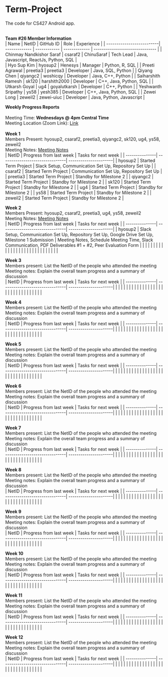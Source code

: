 # Term-Project
The code for CS427 Android app. 
<br/>
<br/>

<b>Team #26 Member Information</b>
<br/>
| Name                      | NetID         | GitHub ID    | Role          | Experience                      |
| --------------------------| ------------- | ------------ | ------------- | ------------------------------- |
|  Chinmay Nandkishor Saraf | csaraf2       | ChinuSaraf   | Tech Lead     | Java, Javascript, ReactJs, Python, SQL      |            
|    Hyo Sup Kim            | hyosup2       | Henesys      | Manager       | Python, R, SQL                  |
|    Preeti Agrawal         | preetia3      | preetia3     | Developer     | Java, SQL, Python               |
|    Qiyang Chen            | qiyangc2      | woshicqy     | Developer     | Java, C++, Python               |
|    Saiharshith Ramesh     | sk120         | harshith2000 | Developer     | C++, Java, Python, SQL          |
|    Utkarsh Goyal          | ug4           | goyalutkarsh | Developer     | C++, Python                     |
|    Yeshwanth Sripathy     | ys58          | yesh385      | Developer     | C++, Java, Python, SQL          |
|    Zewei Long             | zeweil2       | zewei-uiuc   | Developer     | Java, Python, Javascript        |
<br/>


<b>Weekly Progress Reports</b>
</br> 
</br>
Meeting Time: <b>Wednesdays @ 4pm Central Time</b>
</br> 
Meeting Location (Zoom Link): [Link](https://illinois.zoom.us/j/81996515998?pwd=RmtJK0svaXp4allsMyszdkNtZW9BZz09)
</br> 
</br>
<b>Week 1</b>
</br>
Members Present: hyosup2, csaraf2, preetia3, qiyangc2, sk120, ug4, ys58, zeweil2 
</br>
Meeting Notes: [Meeting Notes](https://docs.google.com/document/d/1Breg94bS14hrQbvCD-1YxVA8sOVfN1KLIoW5WZtpWc8/edit?usp=sharing)
</br>
| NetID          | Progress from last week         | Tasks for next week   |
| ---------------| --------------------------------| ----------------------|
|  hyosup2       |  Started Term Project           | Slack Setup, Communication Set Up, Repository Set Up |
|  csaraf2       |  Started Term Project           | Communication Set Up, Repository Set Up |
|  preetia3      |  Started Term Project           | Standby for Milestone 2 |
|  qiyangc2      |  Started Term Project           | Standby for Milestone 2 |
|  sk120         |  Started Term Project           | Standby for Milestone 2 |
|  ug4           |  Started Term Project           | Standby for Milestone 2 |
|  ys58          |  Started Term Project           | Standby for Milestone 2 |
|  zeweil2       |  Started Term Project           | Standby for Milestone 2 |
</br>


<b>Week 2</b>
</br>
Members Present: hyosup2, csaraf2, preetia3, ug4, ys58, zeweil2 
</br>
Meeting Notes: [Meeting Notes](https://docs.google.com/document/d/1gqT75CHmCkNsJRpV29B1AC3Cw4htU6jlPsjbKCkOzUc/edit?usp=sharing)
</br>
| NetID          | Progress from last week         | Tasks for next week   |
| ---------------| --------------------------------| ----------------------|
|  hyosup2       | Slack Setup, Communication Set Up, Repository Set Up, Google Drive Set Up, Milestone 1 Submission | Meeting Notes, Schedule Meeting Time, Slack Communication, PDF Deliverables #1 + #2, Peer Evaluation Form                      |
|                |                                 |                       |
|                |                                 |                       |
|                |                                 |                       |
|                |                                 |                       |
|                |                                 |                       |
|                |                                 |                       |
|                |                                 |                       |
</br>


<b>Week 3</b>
</br>
Members present: List the NetID of the people who attended the meeting
</br>
Meeting notes: Explain the overall team progress and a summary of discussion
</br>
| NetID          | Progress from last week         | Tasks for next week   |
| ---------------| --------------------------------| ----------------------|
|                |                                 |                       |
|                |                                 |                       |
|                |                                 |                       |
|                |                                 |                       |
|                |                                 |                       |
|                |                                 |                       |
|                |                                 |                       |
|                |                                 |                       |
</br>


<b>Week 4</b>
</br>
Members present: List the NetID of the people who attended the meeting
</br>
Meeting notes: Explain the overall team progress and a summary of discussion
</br>
| NetID          | Progress from last week         | Tasks for next week   |
| ---------------| --------------------------------| ----------------------|
|                |                                 |                       |
|                |                                 |                       |
|                |                                 |                       |
|                |                                 |                       |
|                |                                 |                       |
|                |                                 |                       |
|                |                                 |                       |
|                |                                 |                       |
</br>


<b>Week 5</b>
</br>
Members present: List the NetID of the people who attended the meeting
</br>
Meeting notes: Explain the overall team progress and a summary of discussion
</br>
| NetID          | Progress from last week         | Tasks for next week   |
| ---------------| --------------------------------| ----------------------|
|                |                                 |                       |
|                |                                 |                       |
|                |                                 |                       |
|                |                                 |                       |
|                |                                 |                       |
|                |                                 |                       |
|                |                                 |                       |
|                |                                 |                       |
</br>


<b>Week 6</b>
</br>
Members present: List the NetID of the people who attended the meeting
</br>
Meeting notes: Explain the overall team progress and a summary of discussion
</br>
| NetID          | Progress from last week         | Tasks for next week   |
| ---------------| --------------------------------| ----------------------|
|                |                                 |                       |
|                |                                 |                       |
|                |                                 |                       |
|                |                                 |                       |
|                |                                 |                       |
|                |                                 |                       |
|                |                                 |                       |
|                |                                 |                       |
</br>


<b>Week 7</b>
</br>
Members present: List the NetID of the people who attended the meeting
</br>
Meeting notes: Explain the overall team progress and a summary of discussion
</br>
| NetID          | Progress from last week         | Tasks for next week   |
| ---------------| --------------------------------| ----------------------|
|                |                                 |                       |
|                |                                 |                       |
|                |                                 |                       |
|                |                                 |                       |
|                |                                 |                       |
|                |                                 |                       |
|                |                                 |                       |
|                |                                 |                       |
</br>


<b>Week 8</b>
</br>
Members present: List the NetID of the people who attended the meeting
</br>
Meeting notes: Explain the overall team progress and a summary of discussion
</br>
| NetID          | Progress from last week         | Tasks for next week   |
| ---------------| --------------------------------| ----------------------|
|                |                                 |                       |
|                |                                 |                       |
|                |                                 |                       |
|                |                                 |                       |
|                |                                 |                       |
|                |                                 |                       |
|                |                                 |                       |
|                |                                 |                       |
</br>


<b>Week 9</b>
</br>
Members present: List the NetID of the people who attended the meeting
</br>
Meeting notes: Explain the overall team progress and a summary of discussion
</br>
| NetID          | Progress from last week         | Tasks for next week   |
| ---------------| --------------------------------| ----------------------|
|                |                                 |                       |
|                |                                 |                       |
|                |                                 |                       |
|                |                                 |                       |
|                |                                 |                       |
|                |                                 |                       |
|                |                                 |                       |
|                |                                 |                       |
</br>


<b>Week 10</b>
</br>
Members present: List the NetID of the people who attended the meeting
</br>
Meeting notes: Explain the overall team progress and a summary of discussion
</br>
| NetID          | Progress from last week         | Tasks for next week   |
| ---------------| --------------------------------| ----------------------|
|                |                                 |                       |
|                |                                 |                       |
|                |                                 |                       |
|                |                                 |                       |
|                |                                 |                       |
|                |                                 |                       |
|                |                                 |                       |
|                |                                 |                       |
</br>


<b>Week 11</b>
</br>
Members present: List the NetID of the people who attended the meeting
</br>
Meeting notes: Explain the overall team progress and a summary of discussion
</br>
| NetID          | Progress from last week         | Tasks for next week   |
| ---------------| --------------------------------| ----------------------|
|                |                                 |                       |
|                |                                 |                       |
|                |                                 |                       |
|                |                                 |                       |
|                |                                 |                       |
|                |                                 |                       |
|                |                                 |                       |
|                |                                 |                       |
</br>


<b>Week 12</b>
</br>
Members present: List the NetID of the people who attended the meeting
</br>
Meeting notes: Explain the overall team progress and a summary of discussion
</br>
| NetID          | Progress from last week         | Tasks for next week   |
| ---------------| --------------------------------| ----------------------|
|                |                                 |                       |
|                |                                 |                       |
|                |                                 |                       |
|                |                                 |                       |
|                |                                 |                       |
|                |                                 |                       |
|                |                                 |                       |
|                |                                 |                       |
</br>
